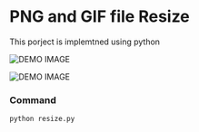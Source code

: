 # PNG and GIF file Resize

This porject is implemtned using python

![DEMO IMAGE]()

![DEMO IMAGE]()

### Command
```
python resize.py
```

